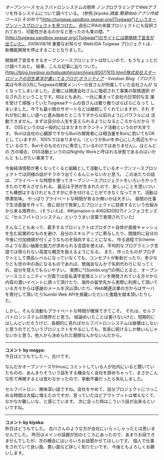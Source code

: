*オープンソース* セルフパトロンシステムの限界
ノンプログラミングでWebアプリを作るシステムについて調べている。
 (参照:*[kiyoka.調査.簡易Webアプリ作成ツール*])
その中で*[http://tuigwaa.sandbox.seasar.org/|Tuigwaa*]というオープンソースプロジェクトを見つけた。
過去にIPAの未踏プロジェクトにも採択されており、可能性があるのかなと思ったのも束の間、*[http://tuigwaa.sandbox.seasar.org/|Tuigwaa*]のサイトには開発終了宣言が出ていた。
 *2008/08/18* 重要なお知らせ
    WebUDA Tuigwaa プロジェクトは、新機能開発を停止することとなりました。

開発終了宣言をするオープンソースプロジェクトは珍しいので、もうちょっとだけ調べてみた。
結果、こんな記事に辿りついた。
 *[http://blog.livedoor.jp/habuakihiro/archives/65077615.html|株式会社スターロジックの羽生章洋が書いてるブログ:ボランティア - livedoor Blog（ブログ）*]
  実は今年の3月にTuigwaaの開発メンバーの皆さんが所属していた会社さんが
 なくなってしまいました。正確には関連会社さんに吸収されて事業の取捨選択
 がなされたということです。何はともあれ、一社に集まって会社の日常的な支
 援を受けて頑張っていたTuigwaaチームの皆さんは散り散りばらばらになって
 しまいました。今でも最小限のサポートなどは継続してくれていますが、それ
 ぞれが別に新しい道へと進み始めたところですから以前のようにパワフルには
 活動できません。まずは自分の人生を支えられるようになるところからだから
 です。
  OSSというのは一般的にはまだまだボランティア活動というのが大半です。
 Buriは会社の心臓部ですからBuriの開発者には相当量をBuriに割いてもOKとし
 ていますが、100%ではありません（というかBuriを中心にした周辺もやってい
 るので、Buriそのものだけに専念しているわけではありません）。ほとんどの
 方の場合、OSS活動というのはNightly Workと呼ばれる状態であるのはいかんと
 もしがたい事実です。

今後経済情勢が悪くなってくると組織として活動しているオープンソースプロジェクトでは同様の話がチラホラ出てくるんじゃないかと思う。
このあたりの話は、プライベートな時間を使ってオープンソースプロジェクトをいろいろやってきたので考えさせられる。
最近は子供が生まれたので、新しいことを思いついても構想はするけれどもさすがに手を付けることができなくなってきて、活動は停滞気味。
やっぱりプライベートな時間が有るか無いかは大きい。
昼間の仕事で生活基盤を作って、夜に自分で発案したプロジェクトに投資するという仕組みから来る限界か。
(そういえば、##(amazon-s 4062820927)インフォコモンズ に『セルフパトロンシステム』といううまい言葉で表現されていた)

そんなこともあって、着手するプロジェクトはプロダクト自体が直接キャッシュを生む起業的なものを避け、自分のスキルアップに寄与したり、間接的に自分の今後に付加価値が付くようなものを指向することになる。
作る過程でSchemeのような高い抽象化能力が求められる言語を使えば、平均的なプログラミング言語では得られない高度な概念を扱えるようになる。
また、作ったものがプロダクトとして商品レベルになっていなくても、コンセプトが斬新だったり、多少なりとも世の中の為になるものであれば、勉強会なんかで名刺代わりになってくれ、自分を覚えてもらいやすい。
実際に*[Sumibi.org*]の例にとると、オープンソースコミュニティー方面では仮名漢字変換エンジンを開発されている方々から内容の濃いイベントに誘って頂けたり、海外の留学先から実際に利用して頂いている方々からは感謝のメールを沢山頂いたり、Web関連企業の方からはサーバを寄付して頂いたりSumibi Web APIを掲載いただいた書籍を献本頂いたりした。

しかし、そんな活動もプライベートな時間が確保できてこそ。
それは、セルフパトロンシステムの限界だと思う。
結論めいたことは書けないけど、短期的にはしんどいだろうけど、長期的に見ればセルフパトロンシステムは崩壊はしないと思うのでどういうプロジェクトをやるにしても、気長に続けるしか無いんじゃないかと思う。他人から決められた期限なんかないんだから。



---

**コメント by mogya:**  
今日はどうもでしたー。古川です。

なんだかオープンソースやlinuxにコミットしている人が社内にいると聞いていたものの、あんまりそういう話をする機会なく会社を辞めちゃって、まさかこんな形で再開するとは思わなかったので、挙動不審だったら失礼しました。

セルフパトロン、興味深い話ですね。会社をやめて、自分プロジェクトにつっこめる時間は大幅に増えたのですが、思っていたほどアウトプットは増えなくて、なかなか難しいな、と感じています。
次に会った時はこういう話が出来るといいですね。




---

**コメント by kiyoka:**  
昨日はどうもでした。
古川さんのような方が会社にいらっしゃったとは思いませんでした。
昨日はメインの話題が別のところにあったので、あまりお話できませんでしたが、次の機会にはいろいろお話聞かせてほしいです。
個人で仕事をされていて良い面、悪い面など詳しく知りたいです。
今後ともよろしくお願いします。


